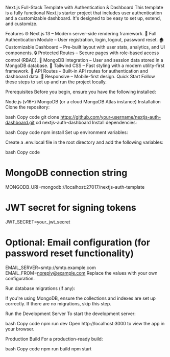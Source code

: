 Next.js Full-Stack Template with Authentication & Dashboard
This template is a fully functional Next.js starter project that includes user authentication and a customizable dashboard. It's designed to be easy to set up, extend, and customize.

Features
🌐 Next.js 13 – Modern server-side rendering framework.
🔑 Full Authentication Module – User registration, login, logout, password reset.
🏠 Customizable Dashboard – Pre-built layout with user stats, analytics, and UI components.
🔒 Protected Routes – Secure pages with role-based access control (RBAC).
💾 MongoDB Integration – User and session data stored in a MongoDB database.
🎨 Tailwind CSS – Fast styling with a modern utility-first framework.
🚀 API Routes – Built-in API routes for authentication and dashboard data.
📱 Responsive – Mobile-first design.
Quick Start
Follow these steps to set up and run the project locally.

Prerequisites
Before you begin, ensure you have the following installed:

Node.js (v16+)
MongoDB (or a cloud MongoDB Atlas instance)
Installation
Clone the repository:

bash
Copy code
git clone https://github.com/your-username/nextjs-auth-dashboard.git
cd nextjs-auth-dashboard
Install dependencies:

bash
Copy code
npm install
Set up environment variables:

Create a .env.local file in the root directory and add the following variables:

bash
Copy code
# MongoDB connection string
MONGODB_URI=mongodb://localhost:27017/nextjs-auth-template

# JWT secret for signing tokens
JWT_SECRET=your_jwt_secret

# Optional: Email configuration (for password reset functionality)
EMAIL_SERVER=smtp://smtp.example.com
EMAIL_FROM=noreply@example.com
Replace the values with your own configuration.

Run database migrations (if any):

If you're using MongoDB, ensure the collections and indexes are set up correctly. If there are no migrations, skip this step.

Run the Development Server
To start the development server:

bash
Copy code
npm run dev
Open http://localhost:3000 to view the app in your browser.

Production Build
For a production-ready build:

bash
Copy code
npm run build
npm start
